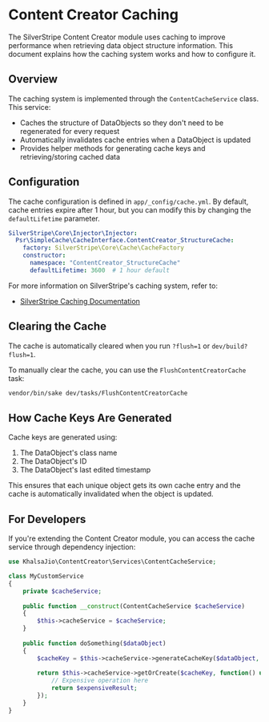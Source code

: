 # Content Creator Caching

The SilverStripe Content Creator module uses caching to improve performance when retrieving data object structure information. This document explains how the caching system works and how to configure it.

## Overview

The caching system is implemented through the `ContentCacheService` class. This service:

- Caches the structure of DataObjects so they don't need to be regenerated for every request
- Automatically invalidates cache entries when a DataObject is updated
- Provides helper methods for generating cache keys and retrieving/storing cached data

## Configuration

The cache configuration is defined in `app/_config/cache.yml`. By default, cache entries expire after 1 hour, but you can modify this by changing the `defaultLifetime` parameter.

```yaml
SilverStripe\Core\Injector\Injector:
  Psr\SimpleCache\CacheInterface.ContentCreator_StructureCache:
    factory: SilverStripe\Core\Cache\CacheFactory
    constructor:
      namespace: "ContentCreator_StructureCache"
      defaultLifetime: 3600  # 1 hour default
```

For more information on SilverStripe's caching system, refer to:

- [SilverStripe Caching Documentation](https://docs.silverstripe.org/en/4/developer_guides/performance/caching/)

## Clearing the Cache

The cache is automatically cleared when you run `?flush=1` or `dev/build?flush=1`.

To manually clear the cache, you can use the `FlushContentCreatorCache` task:

```bash
vendor/bin/sake dev/tasks/FlushContentCreatorCache
```

## How Cache Keys Are Generated

Cache keys are generated using:

1. The DataObject's class name
2. The DataObject's ID
3. The DataObject's last edited timestamp

This ensures that each unique object gets its own cache entry and the cache is automatically invalidated when the object is updated.

## For Developers

If you're extending the Content Creator module, you can access the cache service through dependency injection:

```php
use KhalsaJio\ContentCreator\Services\ContentCacheService;

class MyCustomService 
{
    private $cacheService;
    
    public function __construct(ContentCacheService $cacheService)
    {
        $this->cacheService = $cacheService;
    }
    
    public function doSomething($dataObject)
    {
        $cacheKey = $this->cacheService->generateCacheKey($dataObject, 'my_custom_prefix');
        
        return $this->cacheService->getOrCreate($cacheKey, function() use ($dataObject) {
            // Expensive operation here
            return $expensiveResult;
        });
    }
}
```
